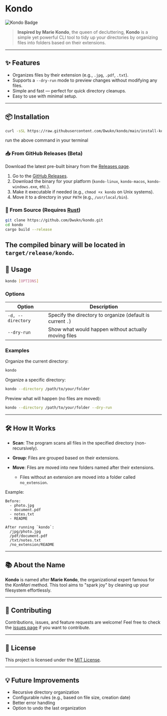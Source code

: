 # Kondo

![Kondo Badge](https://img.shields.io/badge/Clean%20Up%20Your%20Files-Spark%20Joy-ffc0cb?style=for-the-badge\&logo=spring\&logoColor=white)

> **Inspired by Marie Kondo**, the queen of decluttering, **Kondo** is a simple yet powerful CLI tool to tidy up your directories by organizing files into folders based on their extensions.

---

## ✨ Features

* Organizes files by their extension (e.g., `.jpg`, `.pdf`, `.txt`).
* Supports a `--dry-run` mode to preview changes without modifying any files.
* Simple and fast — perfect for quick directory cleanups.
* Easy to use with minimal setup.

---

## 📦 Installation

```bash
curl -sSL https://raw.githubusercontent.com/Dwukn/kondo/main/install-kondo.sh | bash
```
run the above command in your terminal

### 📥 From GitHub Releases (Beta)

Download the latest pre-built binary from the [Releases page](https://github.com/Dwukn/kondo/releases).

1. Go to the [GitHub Releases](https://github.com/Dwukn/kondo/releases).
2. Download the binary for your platform (`kondo-linux`, `kondo-macos`, `kondo-windows.exe`, etc.).
3. Make it executable if needed (e.g., `chmod +x kondo` on Unix systems).
4. Move it to a directory in your `PATH` (e.g., `/usr/local/bin`).

### 🔁 From Source (Requires [Rust](https://www.rust-lang.org/tools/install))

```bash
git clone https://github.com/Dwukn/kondo.git
cd kondo
cargo build --release
```

The compiled binary will be located in `target/release/kondo`.
---

## 🚀 Usage

```bash
kondo [OPTIONS]
```

### Options

| Option            | Description                                                |
| ----------------- | ---------------------------------------------------------- |
| `-d, --directory` | Specify the directory to organize (default is current `.`) |
| `--dry-run`       | Show what would happen without actually moving files       |

### Examples

Organize the current directory:

```bash
kondo
```

Organize a specific directory:

```bash
kondo --directory /path/to/your/folder
```

Preview what will happen (no files are moved):

```bash
kondo --directory /path/to/your/folder --dry-run
```

---

## 🛠 How It Works

* **Scan**: The program scans all files in the specified directory (non-recursively).
* **Group**: Files are grouped based on their extensions.
* **Move**: Files are moved into new folders named after their extensions.

  * Files without an extension are moved into a folder called `no_extension`.

Example:

```
Before:
  - photo.jpg
  - document.pdf
  - notes.txt
  - README

After running `kondo`:
  /jpg/photo.jpg
  /pdf/document.pdf
  /txt/notes.txt
  /no_extension/README
```

---

## 📚 About the Name

**Kondo** is named after **Marie Kondo**, the organizational expert famous for the *KonMari* method. This tool aims to "spark joy" by cleaning up your filesystem effortlessly.

---

## 🤝 Contributing

Contributions, issues, and feature requests are welcome!
Feel free to check the [issues page](https://github.com/Dwukn/kondo/issues) if you want to contribute.

---

## 📄 License

This project is licensed under the [MIT License](LICENSE).

---

## 💡 Future Improvements

* Recursive directory organization
* Configurable rules (e.g., based on file size, creation date)
* Better error handling
* Option to undo the last organization
